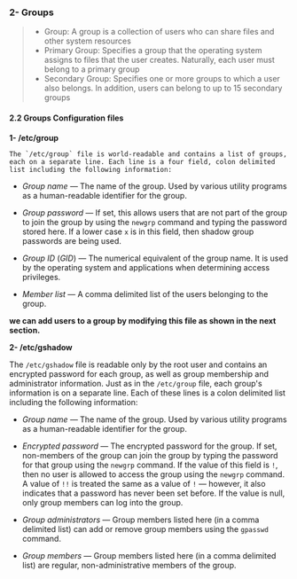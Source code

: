 ### 2- Groups

> -   Group: A group is a collection of users who can share files and other system resources
>-   Primary Group: Specifies a group that the operating system assigns to files that the user creates. Naturally, each user must belong to a primary group
>-   Secondary Group: Specifies one or more groups to which a user also belongs. In addition, users can belong to up to 15 secondary groups

#### 2.2 Groups Configuration files
**1- /etc/group**

	The `/etc/group` file is world-readable and contains a list of groups, each on a separate line. Each line is a four field, colon delimited list including the following information:

-   _Group name_ — The name of the group. Used by various utility programs as a human-readable identifier for the group.
    
-   _Group password_ — If set, this allows users that are not part of the group to join the group by using the `newgrp` command and typing the password stored here. If a lower case `x` is in this field, then shadow group passwords are being used.
    
-   _Group ID_ (_GID_) — The numerical equivalent of the group name. It is used by the operating system and applications when determining access privileges.
    
-   _Member list_ — A comma delimited list of the users belonging to the group.

**we can add users to a group by modifying this file as shown in the next section.**

**2- /etc/gshadow**

The `/etc/gshadow` file is readable only by the root user and contains an encrypted password for each group, as well as group membership and administrator information. Just as in the `/etc/group` file, each group's information is on a separate line. Each of these lines is a colon delimited list including the following information:

-   _Group name_ — The name of the group. Used by various utility programs as a human-readable identifier for the group.
    
-   _Encrypted password_ — The encrypted password for the group. If set, non-members of the group can join the group by typing the password for that group using the `newgrp` command. If the value of this field is `!`, then no user is allowed to access the group using the `newgrp` command. A value of `!!` is treated the same as a value of `!` — however, it also indicates that a password has never been set before. If the value is null, only group members can log into the group.
    
-   _Group administrators_ — Group members listed here (in a comma delimited list) can add or remove group members using the `gpasswd` command.
    
-   _Group members_ — Group members listed here (in a comma delimited list) are regular, non-administrative members of the group.
